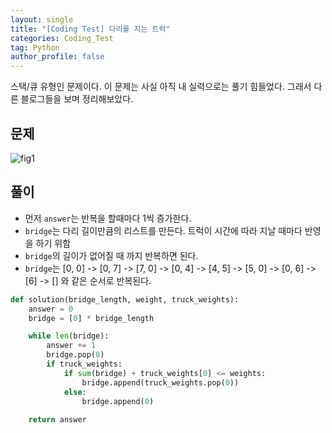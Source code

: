```yaml
---
layout: single
title: "[Coding Test] 다리를 지는 트럭"
categories: Coding_Test
tag: Python
author_profile: false
---
```


스택/큐 유형인 문제이다. 이 문제는 사실 아직 내 실력으로는 풀기 힘들었다. 그래서 다른 블로그들을 보며 정리해보았다.

## 문제 
![fig1]({{site.url}}/images/2023-03-08-ct5/문제설명.png)

## 풀이
* 먼저 `answer`는 반복을 할때마다 1씩 증가한다.
* `bridge`는 다리 길이만큼의 리스트를 만든다. 트럭이 시간에 따라 지날 때마다 반영을 하기 위함
* `bridge`의 길이가 없어질 때 까지 반복하면 된다.
* `bridge`는 [0, 0] -> [0, 7] -> [7, 0] -> [0, 4] -> [4, 5] -> [5, 0] -> [0, 6] -> [6] -> [] 와 같은 순서로 반복된다.


```python
def solution(bridge_length, weight, truck_weights):
    answer = 0
    bridge = [0] * bridge_length

    while len(bridge):
        answer += 1
        bridge.pop(0)
        if truck_weights:
            if sum(bridge) + truck_weights[0] <= weights:
                bridge.append(truck_weights.pop(0))
            else:
                bridge.append(0)
                
    return answer
```